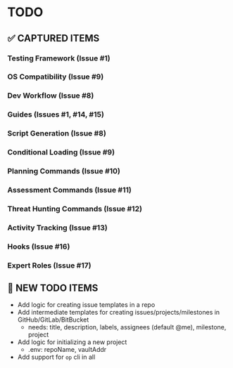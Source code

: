 # TODO

<!-- Captured by Claude on 2025-07-02 -->
<!-- All items below have been converted to GitHub issues -->
<!-- Projects created: #17 (Claude Code Enhancement Suite), #18 (Claude Code Commands & Roles) -->
<!-- Milestones created: Testing & Quality Framework, Cross-Platform Compatibility, Command Suite v1.0, Expert Roles System -->
<!-- Parent issues created: #1, #8, #9, #10, #11, #12, #13, #14, #15, #16, #17 -->
<!-- Total issues created: 85 (17 parent + 68 child issues) -->

## ✅ CAPTURED ITEMS

### Testing Framework (Issue #1)

### OS Compatibility (Issue #9)

### Dev Workflow (Issue #8)

### Guides (Issues #1, #14, #15)

### Script Generation (Issue #8)

### Conditional Loading (Issue #9)

### Planning Commands (Issue #10)

### Assessment Commands (Issue #11)

### Threat Hunting Commands (Issue #12)

### Activity Tracking (Issue #13)

### Hooks (Issue #16)

### Expert Roles (Issue #17)

## 📝 NEW TODO ITEMS
<!-- Add new TODO items below this line -->

- Add logic for creating issue templates in a repo
- Add intermediate templates for creating issues/projects/milestones in GitHub/GitLab/BitBucket
  - needs: title, description, labels, assignees (default @me), milestone, project
- Add logic for initializing a new project
  - .env: repoName, vaultAddr
- Add support for `op` cli in all
